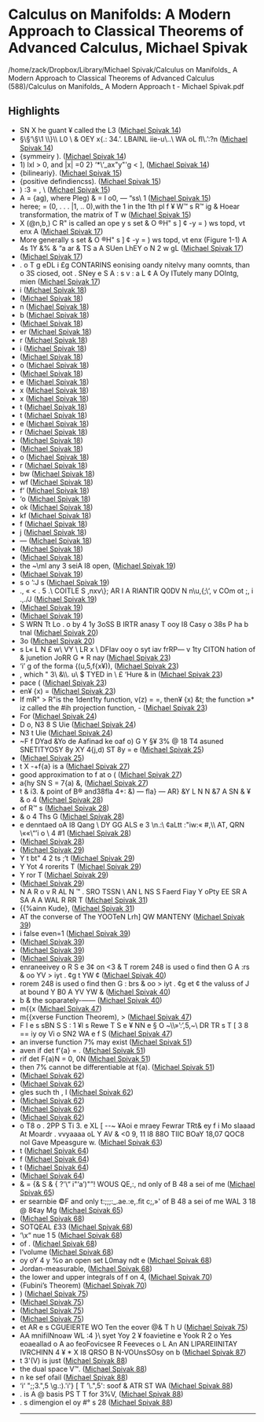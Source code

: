 # Calculus on Manifolds: A Modern Approach to Classical Theorems of Advanced Calculus, Michael Spivak

/home/zack/Dropbox/Library/Michael Spivak/Calculus on Manifolds_ A Modern Approach to Classical Theorems of Advanced Calculus (588)/Calculus on Manifolds_ A Modern Approach t - Michael Spivak.pdf

## Highlights

- SN X he guant ¥ called the L3 (<a href="file:////home/zack/Dropbox/Library/Michael Spivak/Calculus on Manifolds_ A Modern Approach to Classical Theorems of Advanced Calculus (588)/Calculus on Manifolds_ A Modern Approach t - Michael Spivak.pdf#page=14" target="_blank">Michael Spivak 14</a>)
- §\§‘\§\1 \\\\\}\\\\ L0 \ & OEY x{\.: 34\.’\. LBAINL iie-u\\.\.\ WA oL ﬂ\\.’:?n (<a href="file:////home/zack/Dropbox/Library/Michael Spivak/Calculus on Manifolds_ A Modern Approach to Classical Theorems of Advanced Calculus (588)/Calculus on Manifolds_ A Modern Approach t - Michael Spivak.pdf#page=14" target="_blank">Michael Spivak 14</a>)
- {symmeiry \)\. (<a href="file:////home/zack/Dropbox/Library/Michael Spivak/Calculus on Manifolds_ A Modern Approach to Classical Theorems of Advanced Calculus (588)/Calculus on Manifolds_ A Modern Approach t - Michael Spivak.pdf#page=14" target="_blank">Michael Spivak 14</a>)
- 1\) lxl > 0, and |x| =0 2} ‘\*\‘\_ax"y"'g < ], (<a href="file:////home/zack/Dropbox/Library/Michael Spivak/Calculus on Manifolds_ A Modern Approach to Classical Theorems of Advanced Calculus (588)/Calculus on Manifolds_ A Modern Approach t - Michael Spivak.pdf#page=14" target="_blank">Michael Spivak 14</a>)
- {bilineariy}\. (<a href="file:////home/zack/Dropbox/Library/Michael Spivak/Calculus on Manifolds_ A Modern Approach to Classical Theorems of Advanced Calculus (588)/Calculus on Manifolds_ A Modern Approach t - Michael Spivak.pdf#page=15" target="_blank">Michael Spivak 15</a>)
- {positive defindiencss\)\. (<a href="file:////home/zack/Dropbox/Library/Michael Spivak/Calculus on Manifolds_ A Modern Approach to Classical Theorems of Advanced Calculus (588)/Calculus on Manifolds_ A Modern Approach t - Michael Spivak.pdf#page=15" target="_blank">Michael Spivak 15</a>)
- \) :3 = \, \ (<a href="file:////home/zack/Dropbox/Library/Michael Spivak/Calculus on Manifolds_ A Modern Approach to Classical Theorems of Advanced Calculus (588)/Calculus on Manifolds_ A Modern Approach t - Michael Spivak.pdf#page=15" target="_blank">Michael Spivak 15</a>)
- A = {ag\), where Pleg\) & = I o0, — “ss\ 1 (<a href="file:////home/zack/Dropbox/Library/Michael Spivak/Calculus on Manifolds_ A Modern Approach to Classical Theorems of Advanced Calculus (588)/Calculus on Manifolds_ A Modern Approach t - Michael Spivak.pdf#page=15" target="_blank">Michael Spivak 15</a>)
- heree; = \(0, \. \. \. |1, \.\. 0\),with the 1 in the 1th pl f ¥ W™ s R™ ig & Hoear transformation, the matrix of T w (<a href="file:////home/zack/Dropbox/Library/Michael Spivak/Calculus on Manifolds_ A Modern Approach to Classical Theorems of Advanced Calculus (588)/Calculus on Manifolds_ A Modern Approach t - Michael Spivak.pdf#page=15" target="_blank">Michael Spivak 15</a>)
- X \(@n,b,\) C R" is called an ope y s set & O ®H" s ] ¢ -y = \) ws topd, vt enx A (<a href="file:////home/zack/Dropbox/Library/Michael Spivak/Calculus on Manifolds_ A Modern Approach to Classical Theorems of Advanced Calculus (588)/Calculus on Manifolds_ A Modern Approach t - Michael Spivak.pdf#page=17" target="_blank">Michael Spivak 17</a>)
- More generally s set & O ®H" s ] ¢ -y = \) ws topd, vt enx \(Figure 1-1\) A 4s 1Y &% & “a ar & TS a A SUen LhEY o N 2 w gL (<a href="file:////home/zack/Dropbox/Library/Michael Spivak/Calculus on Manifolds_ A Modern Approach to Classical Theorems of Advanced Calculus (588)/Calculus on Manifolds_ A Modern Approach t - Michael Spivak.pdf#page=17" target="_blank">Michael Spivak 17</a>)
-  (<a href="file:////home/zack/Dropbox/Library/Michael Spivak/Calculus on Manifolds_ A Modern Approach to Classical Theorems of Advanced Calculus (588)/Calculus on Manifolds_ A Modern Approach t - Michael Spivak.pdf#page=17" target="_blank">Michael Spivak 17</a>)
- \. o T g eDL i £g CONTARINS eonising oandy nitelvy many oomnts, than o 3S ciosed, oot \. SNey e S A : s v : a L ¢ A Oy ITutely many DOIntg, mien (<a href="file:////home/zack/Dropbox/Library/Michael Spivak/Calculus on Manifolds_ A Modern Approach to Classical Theorems of Advanced Calculus (588)/Calculus on Manifolds_ A Modern Approach t - Michael Spivak.pdf#page=17" target="_blank">Michael Spivak 17</a>)
- i (<a href="file:////home/zack/Dropbox/Library/Michael Spivak/Calculus on Manifolds_ A Modern Approach to Classical Theorems of Advanced Calculus (588)/Calculus on Manifolds_ A Modern Approach t - Michael Spivak.pdf#page=18" target="_blank">Michael Spivak 18</a>)
-  (<a href="file:////home/zack/Dropbox/Library/Michael Spivak/Calculus on Manifolds_ A Modern Approach to Classical Theorems of Advanced Calculus (588)/Calculus on Manifolds_ A Modern Approach t - Michael Spivak.pdf#page=18" target="_blank">Michael Spivak 18</a>)
- n (<a href="file:////home/zack/Dropbox/Library/Michael Spivak/Calculus on Manifolds_ A Modern Approach to Classical Theorems of Advanced Calculus (588)/Calculus on Manifolds_ A Modern Approach t - Michael Spivak.pdf#page=18" target="_blank">Michael Spivak 18</a>)
- b (<a href="file:////home/zack/Dropbox/Library/Michael Spivak/Calculus on Manifolds_ A Modern Approach to Classical Theorems of Advanced Calculus (588)/Calculus on Manifolds_ A Modern Approach t - Michael Spivak.pdf#page=18" target="_blank">Michael Spivak 18</a>)
-  (<a href="file:////home/zack/Dropbox/Library/Michael Spivak/Calculus on Manifolds_ A Modern Approach to Classical Theorems of Advanced Calculus (588)/Calculus on Manifolds_ A Modern Approach t - Michael Spivak.pdf#page=18" target="_blank">Michael Spivak 18</a>)
- er (<a href="file:////home/zack/Dropbox/Library/Michael Spivak/Calculus on Manifolds_ A Modern Approach to Classical Theorems of Advanced Calculus (588)/Calculus on Manifolds_ A Modern Approach t - Michael Spivak.pdf#page=18" target="_blank">Michael Spivak 18</a>)
- r (<a href="file:////home/zack/Dropbox/Library/Michael Spivak/Calculus on Manifolds_ A Modern Approach to Classical Theorems of Advanced Calculus (588)/Calculus on Manifolds_ A Modern Approach t - Michael Spivak.pdf#page=18" target="_blank">Michael Spivak 18</a>)
- i (<a href="file:////home/zack/Dropbox/Library/Michael Spivak/Calculus on Manifolds_ A Modern Approach to Classical Theorems of Advanced Calculus (588)/Calculus on Manifolds_ A Modern Approach t - Michael Spivak.pdf#page=18" target="_blank">Michael Spivak 18</a>)
-  (<a href="file:////home/zack/Dropbox/Library/Michael Spivak/Calculus on Manifolds_ A Modern Approach to Classical Theorems of Advanced Calculus (588)/Calculus on Manifolds_ A Modern Approach t - Michael Spivak.pdf#page=18" target="_blank">Michael Spivak 18</a>)
- o (<a href="file:////home/zack/Dropbox/Library/Michael Spivak/Calculus on Manifolds_ A Modern Approach to Classical Theorems of Advanced Calculus (588)/Calculus on Manifolds_ A Modern Approach t - Michael Spivak.pdf#page=18" target="_blank">Michael Spivak 18</a>)
-  (<a href="file:////home/zack/Dropbox/Library/Michael Spivak/Calculus on Manifolds_ A Modern Approach to Classical Theorems of Advanced Calculus (588)/Calculus on Manifolds_ A Modern Approach t - Michael Spivak.pdf#page=18" target="_blank">Michael Spivak 18</a>)
- e (<a href="file:////home/zack/Dropbox/Library/Michael Spivak/Calculus on Manifolds_ A Modern Approach to Classical Theorems of Advanced Calculus (588)/Calculus on Manifolds_ A Modern Approach t - Michael Spivak.pdf#page=18" target="_blank">Michael Spivak 18</a>)
- x (<a href="file:////home/zack/Dropbox/Library/Michael Spivak/Calculus on Manifolds_ A Modern Approach to Classical Theorems of Advanced Calculus (588)/Calculus on Manifolds_ A Modern Approach t - Michael Spivak.pdf#page=18" target="_blank">Michael Spivak 18</a>)
- x (<a href="file:////home/zack/Dropbox/Library/Michael Spivak/Calculus on Manifolds_ A Modern Approach to Classical Theorems of Advanced Calculus (588)/Calculus on Manifolds_ A Modern Approach t - Michael Spivak.pdf#page=18" target="_blank">Michael Spivak 18</a>)
- t (<a href="file:////home/zack/Dropbox/Library/Michael Spivak/Calculus on Manifolds_ A Modern Approach to Classical Theorems of Advanced Calculus (588)/Calculus on Manifolds_ A Modern Approach t - Michael Spivak.pdf#page=18" target="_blank">Michael Spivak 18</a>)
- t (<a href="file:////home/zack/Dropbox/Library/Michael Spivak/Calculus on Manifolds_ A Modern Approach to Classical Theorems of Advanced Calculus (588)/Calculus on Manifolds_ A Modern Approach t - Michael Spivak.pdf#page=18" target="_blank">Michael Spivak 18</a>)
- e (<a href="file:////home/zack/Dropbox/Library/Michael Spivak/Calculus on Manifolds_ A Modern Approach to Classical Theorems of Advanced Calculus (588)/Calculus on Manifolds_ A Modern Approach t - Michael Spivak.pdf#page=18" target="_blank">Michael Spivak 18</a>)
- r (<a href="file:////home/zack/Dropbox/Library/Michael Spivak/Calculus on Manifolds_ A Modern Approach to Classical Theorems of Advanced Calculus (588)/Calculus on Manifolds_ A Modern Approach t - Michael Spivak.pdf#page=18" target="_blank">Michael Spivak 18</a>)
-  (<a href="file:////home/zack/Dropbox/Library/Michael Spivak/Calculus on Manifolds_ A Modern Approach to Classical Theorems of Advanced Calculus (588)/Calculus on Manifolds_ A Modern Approach t - Michael Spivak.pdf#page=18" target="_blank">Michael Spivak 18</a>)
-  (<a href="file:////home/zack/Dropbox/Library/Michael Spivak/Calculus on Manifolds_ A Modern Approach to Classical Theorems of Advanced Calculus (588)/Calculus on Manifolds_ A Modern Approach t - Michael Spivak.pdf#page=18" target="_blank">Michael Spivak 18</a>)
- o (<a href="file:////home/zack/Dropbox/Library/Michael Spivak/Calculus on Manifolds_ A Modern Approach to Classical Theorems of Advanced Calculus (588)/Calculus on Manifolds_ A Modern Approach t - Michael Spivak.pdf#page=18" target="_blank">Michael Spivak 18</a>)
- r (<a href="file:////home/zack/Dropbox/Library/Michael Spivak/Calculus on Manifolds_ A Modern Approach to Classical Theorems of Advanced Calculus (588)/Calculus on Manifolds_ A Modern Approach t - Michael Spivak.pdf#page=18" target="_blank">Michael Spivak 18</a>)
- bw (<a href="file:////home/zack/Dropbox/Library/Michael Spivak/Calculus on Manifolds_ A Modern Approach to Classical Theorems of Advanced Calculus (588)/Calculus on Manifolds_ A Modern Approach t - Michael Spivak.pdf#page=18" target="_blank">Michael Spivak 18</a>)
- wf (<a href="file:////home/zack/Dropbox/Library/Michael Spivak/Calculus on Manifolds_ A Modern Approach to Classical Theorems of Advanced Calculus (588)/Calculus on Manifolds_ A Modern Approach t - Michael Spivak.pdf#page=18" target="_blank">Michael Spivak 18</a>)
- f‘ (<a href="file:////home/zack/Dropbox/Library/Michael Spivak/Calculus on Manifolds_ A Modern Approach to Classical Theorems of Advanced Calculus (588)/Calculus on Manifolds_ A Modern Approach t - Michael Spivak.pdf#page=18" target="_blank">Michael Spivak 18</a>)
- ‘o (<a href="file:////home/zack/Dropbox/Library/Michael Spivak/Calculus on Manifolds_ A Modern Approach to Classical Theorems of Advanced Calculus (588)/Calculus on Manifolds_ A Modern Approach t - Michael Spivak.pdf#page=18" target="_blank">Michael Spivak 18</a>)
- ok (<a href="file:////home/zack/Dropbox/Library/Michael Spivak/Calculus on Manifolds_ A Modern Approach to Classical Theorems of Advanced Calculus (588)/Calculus on Manifolds_ A Modern Approach t - Michael Spivak.pdf#page=18" target="_blank">Michael Spivak 18</a>)
- kf (<a href="file:////home/zack/Dropbox/Library/Michael Spivak/Calculus on Manifolds_ A Modern Approach to Classical Theorems of Advanced Calculus (588)/Calculus on Manifolds_ A Modern Approach t - Michael Spivak.pdf#page=18" target="_blank">Michael Spivak 18</a>)
- f (<a href="file:////home/zack/Dropbox/Library/Michael Spivak/Calculus on Manifolds_ A Modern Approach to Classical Theorems of Advanced Calculus (588)/Calculus on Manifolds_ A Modern Approach t - Michael Spivak.pdf#page=18" target="_blank">Michael Spivak 18</a>)
- j (<a href="file:////home/zack/Dropbox/Library/Michael Spivak/Calculus on Manifolds_ A Modern Approach to Classical Theorems of Advanced Calculus (588)/Calculus on Manifolds_ A Modern Approach t - Michael Spivak.pdf#page=18" target="_blank">Michael Spivak 18</a>)
- — (<a href="file:////home/zack/Dropbox/Library/Michael Spivak/Calculus on Manifolds_ A Modern Approach to Classical Theorems of Advanced Calculus (588)/Calculus on Manifolds_ A Modern Approach t - Michael Spivak.pdf#page=18" target="_blank">Michael Spivak 18</a>)
-  (<a href="file:////home/zack/Dropbox/Library/Michael Spivak/Calculus on Manifolds_ A Modern Approach to Classical Theorems of Advanced Calculus (588)/Calculus on Manifolds_ A Modern Approach t - Michael Spivak.pdf#page=18" target="_blank">Michael Spivak 18</a>)
-  (<a href="file:////home/zack/Dropbox/Library/Michael Spivak/Calculus on Manifolds_ A Modern Approach to Classical Theorems of Advanced Calculus (588)/Calculus on Manifolds_ A Modern Approach t - Michael Spivak.pdf#page=18" target="_blank">Michael Spivak 18</a>)
- the ~\\ml any 3 seiA I8 open, (<a href="file:////home/zack/Dropbox/Library/Michael Spivak/Calculus on Manifolds_ A Modern Approach to Classical Theorems of Advanced Calculus (588)/Calculus on Manifolds_ A Modern Approach t - Michael Spivak.pdf#page=19" target="_blank">Michael Spivak 19</a>)
-  (<a href="file:////home/zack/Dropbox/Library/Michael Spivak/Calculus on Manifolds_ A Modern Approach to Classical Theorems of Advanced Calculus (588)/Calculus on Manifolds_ A Modern Approach t - Michael Spivak.pdf#page=19" target="_blank">Michael Spivak 19</a>)
- s o ’:J s (<a href="file:////home/zack/Dropbox/Library/Michael Spivak/Calculus on Manifolds_ A Modern Approach to Classical Theorems of Advanced Calculus (588)/Calculus on Manifolds_ A Modern Approach t - Michael Spivak.pdf#page=19" target="_blank">Michael Spivak 19</a>)
- \., « < \. 5 \.\ COITLE S \,nxv\\}\; AR I A RIANTIR Q0DV N n\u,{\;\‘, v COm ot ;, i \.,\./J (<a href="file:////home/zack/Dropbox/Library/Michael Spivak/Calculus on Manifolds_ A Modern Approach to Classical Theorems of Advanced Calculus (588)/Calculus on Manifolds_ A Modern Approach t - Michael Spivak.pdf#page=19" target="_blank">Michael Spivak 19</a>)
-  (<a href="file:////home/zack/Dropbox/Library/Michael Spivak/Calculus on Manifolds_ A Modern Approach to Classical Theorems of Advanced Calculus (588)/Calculus on Manifolds_ A Modern Approach t - Michael Spivak.pdf#page=19" target="_blank">Michael Spivak 19</a>)
-  (<a href="file:////home/zack/Dropbox/Library/Michael Spivak/Calculus on Manifolds_ A Modern Approach to Classical Theorems of Advanced Calculus (588)/Calculus on Manifolds_ A Modern Approach t - Michael Spivak.pdf#page=19" target="_blank">Michael Spivak 19</a>)
- S WRN Tt Lo \. o by 4 1y 3oSS B IRTR anasy T ooy I8 Casy o 38s P ha b tnal (<a href="file:////home/zack/Dropbox/Library/Michael Spivak/Calculus on Manifolds_ A Modern Approach to Classical Theorems of Advanced Calculus (588)/Calculus on Manifolds_ A Modern Approach t - Michael Spivak.pdf#page=20" target="_blank">Michael Spivak 20</a>)
- 3o (<a href="file:////home/zack/Dropbox/Library/Michael Spivak/Calculus on Manifolds_ A Modern Approach to Classical Theorems of Advanced Calculus (588)/Calculus on Manifolds_ A Modern Approach t - Michael Spivak.pdf#page=20" target="_blank">Michael Spivak 20</a>)
- s L« L N £ w\ VY \ LR x \ DFIav ooy o syt iav frRP— v 1ty CITON hation of & junetion JoRR G \* R nay (<a href="file:////home/zack/Dropbox/Library/Michael Spivak/Calculus on Manifolds_ A Modern Approach to Classical Theorems of Advanced Calculus (588)/Calculus on Manifolds_ A Modern Approach t - Michael Spivak.pdf#page=23" target="_blank">Michael Spivak 23</a>)
- ‘i’ g of the forma {\(u,5,f{x¥\)\), (<a href="file:////home/zack/Dropbox/Library/Michael Spivak/Calculus on Manifolds_ A Modern Approach to Classical Theorems of Advanced Calculus (588)/Calculus on Manifolds_ A Modern Approach t - Michael Spivak.pdf#page=23" target="_blank">Michael Spivak 23</a>)
- , which " 3\ &\\\\. u\ $ TYED in \ £ ‘Hure & in (<a href="file:////home/zack/Dropbox/Library/Michael Spivak/Calculus on Manifolds_ A Modern Approach to Classical Theorems of Advanced Calculus (588)/Calculus on Manifolds_ A Modern Approach t - Michael Spivak.pdf#page=23" target="_blank">Michael Spivak 23</a>)
- pace \( (<a href="file:////home/zack/Dropbox/Library/Michael Spivak/Calculus on Manifolds_ A Modern Approach to Classical Theorems of Advanced Calculus (588)/Calculus on Manifolds_ A Modern Approach t - Michael Spivak.pdf#page=23" target="_blank">Michael Spivak 23</a>)
- en¥ {x\) = (<a href="file:////home/zack/Dropbox/Library/Michael Spivak/Calculus on Manifolds_ A Modern Approach to Classical Theorems of Advanced Calculus (588)/Calculus on Manifolds_ A Modern Approach t - Michael Spivak.pdf#page=23" target="_blank">Michael Spivak 23</a>)
- If mR" > R"is the 1dent1ty function, v\(z\) = =, then¥ {x\) &t; the function »\* iz called the #ih projection function, - (<a href="file:////home/zack/Dropbox/Library/Michael Spivak/Calculus on Manifolds_ A Modern Approach to Classical Theorems of Advanced Calculus (588)/Calculus on Manifolds_ A Modern Approach t - Michael Spivak.pdf#page=23" target="_blank">Michael Spivak 23</a>)
- For (<a href="file:////home/zack/Dropbox/Library/Michael Spivak/Calculus on Manifolds_ A Modern Approach to Classical Theorems of Advanced Calculus (588)/Calculus on Manifolds_ A Modern Approach t - Michael Spivak.pdf#page=24" target="_blank">Michael Spivak 24</a>)
- D o, N3 8 S Uie (<a href="file:////home/zack/Dropbox/Library/Michael Spivak/Calculus on Manifolds_ A Modern Approach to Classical Theorems of Advanced Calculus (588)/Calculus on Manifolds_ A Modern Approach t - Michael Spivak.pdf#page=24" target="_blank">Michael Spivak 24</a>)
- N3 t Uie (<a href="file:////home/zack/Dropbox/Library/Michael Spivak/Calculus on Manifolds_ A Modern Approach to Classical Theorems of Advanced Calculus (588)/Calculus on Manifolds_ A Modern Approach t - Michael Spivak.pdf#page=24" target="_blank">Michael Spivak 24</a>)
- ~F f DYad &Yo de Aafinad ke oaf o\) G Y §¥ 3% @ 18 T4 asuned SNETITYOSY 8y XY 4{j,d\) ST 8y = e (<a href="file:////home/zack/Dropbox/Library/Michael Spivak/Calculus on Manifolds_ A Modern Approach to Classical Theorems of Advanced Calculus (588)/Calculus on Manifolds_ A Modern Approach t - Michael Spivak.pdf#page=25" target="_blank">Michael Spivak 25</a>)
-  (<a href="file:////home/zack/Dropbox/Library/Michael Spivak/Calculus on Manifolds_ A Modern Approach to Classical Theorems of Advanced Calculus (588)/Calculus on Manifolds_ A Modern Approach t - Michael Spivak.pdf#page=25" target="_blank">Michael Spivak 25</a>)
- t X -+f{a} is a (<a href="file:////home/zack/Dropbox/Library/Michael Spivak/Calculus on Manifolds_ A Modern Approach to Classical Theorems of Advanced Calculus (588)/Calculus on Manifolds_ A Modern Approach t - Michael Spivak.pdf#page=27" target="_blank">Michael Spivak 27</a>)
- good approximation to f at o \( (<a href="file:////home/zack/Dropbox/Library/Michael Spivak/Calculus on Manifolds_ A Modern Approach to Classical Theorems of Advanced Calculus (588)/Calculus on Manifolds_ A Modern Approach t - Michael Spivak.pdf#page=27" target="_blank">Michael Spivak 27</a>)
- a{hy SN S = 7{a\) &, (<a href="file:////home/zack/Dropbox/Library/Michael Spivak/Calculus on Manifolds_ A Modern Approach to Classical Theorems of Advanced Calculus (588)/Calculus on Manifolds_ A Modern Approach t - Michael Spivak.pdf#page=27" target="_blank">Michael Spivak 27</a>)
- t & i3\. & point of B® and38fla 4+: &\) — fla} — AR} &Y L N N &7 A SN & ¥ & o 4 (<a href="file:////home/zack/Dropbox/Library/Michael Spivak/Calculus on Manifolds_ A Modern Approach to Classical Theorems of Advanced Calculus (588)/Calculus on Manifolds_ A Modern Approach t - Michael Spivak.pdf#page=28" target="_blank">Michael Spivak 28</a>)
- of R™ s (<a href="file:////home/zack/Dropbox/Library/Michael Spivak/Calculus on Manifolds_ A Modern Approach to Classical Theorems of Advanced Calculus (588)/Calculus on Manifolds_ A Modern Approach t - Michael Spivak.pdf#page=28" target="_blank">Michael Spivak 28</a>)
- & o 4 Ths G (<a href="file:////home/zack/Dropbox/Library/Michael Spivak/Calculus on Manifolds_ A Modern Approach to Classical Theorems of Advanced Calculus (588)/Calculus on Manifolds_ A Modern Approach t - Michael Spivak.pdf#page=28" target="_blank">Michael Spivak 28</a>)
- e denntaed oA I8 Qang \\ DY GG ALS e 3 \n\.:\\ ¢aLtt :"iw:« #,\\\ AT, QRN \««\“’i o \\ 4 #1 (<a href="file:////home/zack/Dropbox/Library/Michael Spivak/Calculus on Manifolds_ A Modern Approach to Classical Theorems of Advanced Calculus (588)/Calculus on Manifolds_ A Modern Approach t - Michael Spivak.pdf#page=28" target="_blank">Michael Spivak 28</a>)
-  (<a href="file:////home/zack/Dropbox/Library/Michael Spivak/Calculus on Manifolds_ A Modern Approach to Classical Theorems of Advanced Calculus (588)/Calculus on Manifolds_ A Modern Approach t - Michael Spivak.pdf#page=28" target="_blank">Michael Spivak 28</a>)
-  (<a href="file:////home/zack/Dropbox/Library/Michael Spivak/Calculus on Manifolds_ A Modern Approach to Classical Theorems of Advanced Calculus (588)/Calculus on Manifolds_ A Modern Approach t - Michael Spivak.pdf#page=29" target="_blank">Michael Spivak 29</a>)
- Y t bt" 4 2 ts ;‘t (<a href="file:////home/zack/Dropbox/Library/Michael Spivak/Calculus on Manifolds_ A Modern Approach to Classical Theorems of Advanced Calculus (588)/Calculus on Manifolds_ A Modern Approach t - Michael Spivak.pdf#page=29" target="_blank">Michael Spivak 29</a>)
- Y Yot 4 rorerits T (<a href="file:////home/zack/Dropbox/Library/Michael Spivak/Calculus on Manifolds_ A Modern Approach to Classical Theorems of Advanced Calculus (588)/Calculus on Manifolds_ A Modern Approach t - Michael Spivak.pdf#page=29" target="_blank">Michael Spivak 29</a>)
- Y ror T (<a href="file:////home/zack/Dropbox/Library/Michael Spivak/Calculus on Manifolds_ A Modern Approach to Classical Theorems of Advanced Calculus (588)/Calculus on Manifolds_ A Modern Approach t - Michael Spivak.pdf#page=29" target="_blank">Michael Spivak 29</a>)
-  (<a href="file:////home/zack/Dropbox/Library/Michael Spivak/Calculus on Manifolds_ A Modern Approach to Classical Theorems of Advanced Calculus (588)/Calculus on Manifolds_ A Modern Approach t - Michael Spivak.pdf#page=29" target="_blank">Michael Spivak 29</a>)
- N A R o v R AL N ™ \. SRO TSSN \ AN L NS S Faerd Fiay Y oPty EE SR A SA A A WAL R RR T (<a href="file:////home/zack/Dropbox/Library/Michael Spivak/Calculus on Manifolds_ A Modern Approach to Classical Theorems of Advanced Calculus (588)/Calculus on Manifolds_ A Modern Approach t - Michael Spivak.pdf#page=31" target="_blank">Michael Spivak 31</a>)
- {{%ainn Kude}, (<a href="file:////home/zack/Dropbox/Library/Michael Spivak/Calculus on Manifolds_ A Modern Approach to Classical Theorems of Advanced Calculus (588)/Calculus on Manifolds_ A Modern Approach t - Michael Spivak.pdf#page=31" target="_blank">Michael Spivak 31</a>)
- AT the converse of The YOOTeN Lrh] QW MANTENY (<a href="file:////home/zack/Dropbox/Library/Michael Spivak/Calculus on Manifolds_ A Modern Approach to Classical Theorems of Advanced Calculus (588)/Calculus on Manifolds_ A Modern Approach t - Michael Spivak.pdf#page=39" target="_blank">Michael Spivak 39</a>)
- i false even=1 (<a href="file:////home/zack/Dropbox/Library/Michael Spivak/Calculus on Manifolds_ A Modern Approach to Classical Theorems of Advanced Calculus (588)/Calculus on Manifolds_ A Modern Approach t - Michael Spivak.pdf#page=39" target="_blank">Michael Spivak 39</a>)
-  (<a href="file:////home/zack/Dropbox/Library/Michael Spivak/Calculus on Manifolds_ A Modern Approach to Classical Theorems of Advanced Calculus (588)/Calculus on Manifolds_ A Modern Approach t - Michael Spivak.pdf#page=39" target="_blank">Michael Spivak 39</a>)
-  (<a href="file:////home/zack/Dropbox/Library/Michael Spivak/Calculus on Manifolds_ A Modern Approach to Classical Theorems of Advanced Calculus (588)/Calculus on Manifolds_ A Modern Approach t - Michael Spivak.pdf#page=39" target="_blank">Michael Spivak 39</a>)
-  (<a href="file:////home/zack/Dropbox/Library/Michael Spivak/Calculus on Manifolds_ A Modern Approach to Classical Theorems of Advanced Calculus (588)/Calculus on Manifolds_ A Modern Approach t - Michael Spivak.pdf#page=39" target="_blank">Michael Spivak 39</a>)
- enraneeivey o R S e 3¢ on <3 & T rorem 248 is used o find then G A :rs & oo YV > iyt \. ¢g t YW ¢ (<a href="file:////home/zack/Dropbox/Library/Michael Spivak/Calculus on Manifolds_ A Modern Approach to Classical Theorems of Advanced Calculus (588)/Calculus on Manifolds_ A Modern Approach t - Michael Spivak.pdf#page=40" target="_blank">Michael Spivak 40</a>)
- rorem 248 is used o find then G : brs & oo > iyt \. ¢g et ¢ the valuss of J at bound Y B0 A YV YW & (<a href="file:////home/zack/Dropbox/Library/Michael Spivak/Calculus on Manifolds_ A Modern Approach to Classical Theorems of Advanced Calculus (588)/Calculus on Manifolds_ A Modern Approach t - Michael Spivak.pdf#page=40" target="_blank">Michael Spivak 40</a>)
- b & the soparately-—— (<a href="file:////home/zack/Dropbox/Library/Michael Spivak/Calculus on Manifolds_ A Modern Approach to Classical Theorems of Advanced Calculus (588)/Calculus on Manifolds_ A Modern Approach t - Michael Spivak.pdf#page=40" target="_blank">Michael Spivak 40</a>)
- m{{x (<a href="file:////home/zack/Dropbox/Library/Michael Spivak/Calculus on Manifolds_ A Modern Approach to Classical Theorems of Advanced Calculus (588)/Calculus on Manifolds_ A Modern Approach t - Michael Spivak.pdf#page=47" target="_blank">Michael Spivak 47</a>)
- m{{xverse Function Theorem\), > (<a href="file:////home/zack/Dropbox/Library/Michael Spivak/Calculus on Manifolds_ A Modern Approach to Classical Theorems of Advanced Calculus (588)/Calculus on Manifolds_ A Modern Approach t - Michael Spivak.pdf#page=47" target="_blank">Michael Spivak 47</a>)
- F I e s sBN S S : 1 ¥l s Rewe T S e ¥ NN e § O ~\\\»’:’,5,~\ DR TR s T [ 3 8 == iy oy Vi o SN2 WA e f S (<a href="file:////home/zack/Dropbox/Library/Michael Spivak/Calculus on Manifolds_ A Modern Approach to Classical Theorems of Advanced Calculus (588)/Calculus on Manifolds_ A Modern Approach t - Michael Spivak.pdf#page=47" target="_blank">Michael Spivak 47</a>)
- an inverse function 7% may exist (<a href="file:////home/zack/Dropbox/Library/Michael Spivak/Calculus on Manifolds_ A Modern Approach to Classical Theorems of Advanced Calculus (588)/Calculus on Manifolds_ A Modern Approach t - Michael Spivak.pdf#page=51" target="_blank">Michael Spivak 51</a>)
- aven if det f'{a} = \. (<a href="file:////home/zack/Dropbox/Library/Michael Spivak/Calculus on Manifolds_ A Modern Approach to Classical Theorems of Advanced Calculus (588)/Calculus on Manifolds_ A Modern Approach t - Michael Spivak.pdf#page=51" target="_blank">Michael Spivak 51</a>)
- rif det F{a\)N = 0, 0N (<a href="file:////home/zack/Dropbox/Library/Michael Spivak/Calculus on Manifolds_ A Modern Approach to Classical Theorems of Advanced Calculus (588)/Calculus on Manifolds_ A Modern Approach t - Michael Spivak.pdf#page=51" target="_blank">Michael Spivak 51</a>)
- then 7% cannot be differentiable at f{a\)\. (<a href="file:////home/zack/Dropbox/Library/Michael Spivak/Calculus on Manifolds_ A Modern Approach to Classical Theorems of Advanced Calculus (588)/Calculus on Manifolds_ A Modern Approach t - Michael Spivak.pdf#page=51" target="_blank">Michael Spivak 51</a>)
-  (<a href="file:////home/zack/Dropbox/Library/Michael Spivak/Calculus on Manifolds_ A Modern Approach to Classical Theorems of Advanced Calculus (588)/Calculus on Manifolds_ A Modern Approach t - Michael Spivak.pdf#page=62" target="_blank">Michael Spivak 62</a>)
-  (<a href="file:////home/zack/Dropbox/Library/Michael Spivak/Calculus on Manifolds_ A Modern Approach to Classical Theorems of Advanced Calculus (588)/Calculus on Manifolds_ A Modern Approach t - Michael Spivak.pdf#page=62" target="_blank">Michael Spivak 62</a>)
- gles such th , I (<a href="file:////home/zack/Dropbox/Library/Michael Spivak/Calculus on Manifolds_ A Modern Approach to Classical Theorems of Advanced Calculus (588)/Calculus on Manifolds_ A Modern Approach t - Michael Spivak.pdf#page=62" target="_blank">Michael Spivak 62</a>)
-  (<a href="file:////home/zack/Dropbox/Library/Michael Spivak/Calculus on Manifolds_ A Modern Approach to Classical Theorems of Advanced Calculus (588)/Calculus on Manifolds_ A Modern Approach t - Michael Spivak.pdf#page=62" target="_blank">Michael Spivak 62</a>)
-  (<a href="file:////home/zack/Dropbox/Library/Michael Spivak/Calculus on Manifolds_ A Modern Approach to Classical Theorems of Advanced Calculus (588)/Calculus on Manifolds_ A Modern Approach t - Michael Spivak.pdf#page=62" target="_blank">Michael Spivak 62</a>)
-  (<a href="file:////home/zack/Dropbox/Library/Michael Spivak/Calculus on Manifolds_ A Modern Approach to Classical Theorems of Advanced Calculus (588)/Calculus on Manifolds_ A Modern Approach t - Michael Spivak.pdf#page=62" target="_blank">Michael Spivak 62</a>)
- o T8 o \. 2PP S Ti 3\. e XL [ --~ ¥Aoi e mraey Fewrar TRt& ey f i Mo sIaaad At Moardr \. vvyaaaa oL Y AV & <0 9, 11 I8 88O TIIC BOaY 18,07 QOC8 nol Gave Mpeasgure w\. (<a href="file:////home/zack/Dropbox/Library/Michael Spivak/Calculus on Manifolds_ A Modern Approach to Classical Theorems of Advanced Calculus (588)/Calculus on Manifolds_ A Modern Approach t - Michael Spivak.pdf#page=63" target="_blank">Michael Spivak 63</a>)
- t (<a href="file:////home/zack/Dropbox/Library/Michael Spivak/Calculus on Manifolds_ A Modern Approach to Classical Theorems of Advanced Calculus (588)/Calculus on Manifolds_ A Modern Approach t - Michael Spivak.pdf#page=64" target="_blank">Michael Spivak 64</a>)
- f (<a href="file:////home/zack/Dropbox/Library/Michael Spivak/Calculus on Manifolds_ A Modern Approach to Classical Theorems of Advanced Calculus (588)/Calculus on Manifolds_ A Modern Approach t - Michael Spivak.pdf#page=64" target="_blank">Michael Spivak 64</a>)
- t (<a href="file:////home/zack/Dropbox/Library/Michael Spivak/Calculus on Manifolds_ A Modern Approach to Classical Theorems of Advanced Calculus (588)/Calculus on Manifolds_ A Modern Approach t - Michael Spivak.pdf#page=64" target="_blank">Michael Spivak 64</a>)
-  (<a href="file:////home/zack/Dropbox/Library/Michael Spivak/Calculus on Manifolds_ A Modern Approach to Classical Theorems of Advanced Calculus (588)/Calculus on Manifolds_ A Modern Approach t - Michael Spivak.pdf#page=64" target="_blank">Michael Spivak 64</a>)
- & = {& S & { ?'\“ i"‘a’\)"”! WOUS QE,:, nd only of B 48 a sei of me (<a href="file:////home/zack/Dropbox/Library/Michael Spivak/Calculus on Manifolds_ A Modern Approach to Classical Theorems of Advanced Calculus (588)/Calculus on Manifolds_ A Modern Approach t - Michael Spivak.pdf#page=65" target="_blank">Michael Spivak 65</a>)
- er searnbie ©F and only t:;\;;:\_\.ae\.:e,\.ﬁt c;,»' of B 48 a sei of me WAL 3 18 @ 8¢ay Mg (<a href="file:////home/zack/Dropbox/Library/Michael Spivak/Calculus on Manifolds_ A Modern Approach to Classical Theorems of Advanced Calculus (588)/Calculus on Manifolds_ A Modern Approach t - Michael Spivak.pdf#page=65" target="_blank">Michael Spivak 65</a>)
-  (<a href="file:////home/zack/Dropbox/Library/Michael Spivak/Calculus on Manifolds_ A Modern Approach to Classical Theorems of Advanced Calculus (588)/Calculus on Manifolds_ A Modern Approach t - Michael Spivak.pdf#page=68" target="_blank">Michael Spivak 68</a>)
- SOTQEAL £33 (<a href="file:////home/zack/Dropbox/Library/Michael Spivak/Calculus on Manifolds_ A Modern Approach to Classical Theorems of Advanced Calculus (588)/Calculus on Manifolds_ A Modern Approach t - Michael Spivak.pdf#page=68" target="_blank">Michael Spivak 68</a>)
- ‘\x“ nue 1 5 (<a href="file:////home/zack/Dropbox/Library/Michael Spivak/Calculus on Manifolds_ A Modern Approach to Classical Theorems of Advanced Calculus (588)/Calculus on Manifolds_ A Modern Approach t - Michael Spivak.pdf#page=68" target="_blank">Michael Spivak 68</a>)
- of \. (<a href="file:////home/zack/Dropbox/Library/Michael Spivak/Calculus on Manifolds_ A Modern Approach to Classical Theorems of Advanced Calculus (588)/Calculus on Manifolds_ A Modern Approach t - Michael Spivak.pdf#page=68" target="_blank">Michael Spivak 68</a>)
- l‘volume (<a href="file:////home/zack/Dropbox/Library/Michael Spivak/Calculus on Manifolds_ A Modern Approach to Classical Theorems of Advanced Calculus (588)/Calculus on Manifolds_ A Modern Approach t - Michael Spivak.pdf#page=68" target="_blank">Michael Spivak 68</a>)
- oy oY 4 y %o an open set L0may ndt e (<a href="file:////home/zack/Dropbox/Library/Michael Spivak/Calculus on Manifolds_ A Modern Approach to Classical Theorems of Advanced Calculus (588)/Calculus on Manifolds_ A Modern Approach t - Michael Spivak.pdf#page=68" target="_blank">Michael Spivak 68</a>)
- Jordan-measurable, (<a href="file:////home/zack/Dropbox/Library/Michael Spivak/Calculus on Manifolds_ A Modern Approach to Classical Theorems of Advanced Calculus (588)/Calculus on Manifolds_ A Modern Approach t - Michael Spivak.pdf#page=68" target="_blank">Michael Spivak 68</a>)
- the lower and upper integrals of f on 4, (<a href="file:////home/zack/Dropbox/Library/Michael Spivak/Calculus on Manifolds_ A Modern Approach to Classical Theorems of Advanced Calculus (588)/Calculus on Manifolds_ A Modern Approach t - Michael Spivak.pdf#page=70" target="_blank">Michael Spivak 70</a>)
- {Fubini’s Theorem\) (<a href="file:////home/zack/Dropbox/Library/Michael Spivak/Calculus on Manifolds_ A Modern Approach to Classical Theorems of Advanced Calculus (588)/Calculus on Manifolds_ A Modern Approach t - Michael Spivak.pdf#page=70" target="_blank">Michael Spivak 70</a>)
- \) (<a href="file:////home/zack/Dropbox/Library/Michael Spivak/Calculus on Manifolds_ A Modern Approach to Classical Theorems of Advanced Calculus (588)/Calculus on Manifolds_ A Modern Approach t - Michael Spivak.pdf#page=75" target="_blank">Michael Spivak 75</a>)
-  (<a href="file:////home/zack/Dropbox/Library/Michael Spivak/Calculus on Manifolds_ A Modern Approach to Classical Theorems of Advanced Calculus (588)/Calculus on Manifolds_ A Modern Approach t - Michael Spivak.pdf#page=75" target="_blank">Michael Spivak 75</a>)
-  (<a href="file:////home/zack/Dropbox/Library/Michael Spivak/Calculus on Manifolds_ A Modern Approach to Classical Theorems of Advanced Calculus (588)/Calculus on Manifolds_ A Modern Approach t - Michael Spivak.pdf#page=75" target="_blank">Michael Spivak 75</a>)
-  (<a href="file:////home/zack/Dropbox/Library/Michael Spivak/Calculus on Manifolds_ A Modern Approach to Classical Theorems of Advanced Calculus (588)/Calculus on Manifolds_ A Modern Approach t - Michael Spivak.pdf#page=75" target="_blank">Michael Spivak 75</a>)
- et AR e s CGUEIERTE WO Ten the eover @& T h U (<a href="file:////home/zack/Dropbox/Library/Michael Spivak/Calculus on Manifolds_ A Modern Approach to Classical Theorems of Advanced Calculus (588)/Calculus on Manifolds_ A Modern Approach t - Michael Spivak.pdf#page=75" target="_blank">Michael Spivak 75</a>)
- AA mnifilNnoaw WL :4 \}\ syet Yoy 2 ¥ foavietine e Yook R 2 o Yes eoaeallad o A ao feoFovicsee R Feeveces o L An AN LIPAREIINITAY IVRCHINN 4 ¥ \* X I8 QRSO B N-VOUnsSOsy on b (<a href="file:////home/zack/Dropbox/Library/Michael Spivak/Calculus on Manifolds_ A Modern Approach to Classical Theorems of Advanced Calculus (588)/Calculus on Manifolds_ A Modern Approach t - Michael Spivak.pdf#page=87" target="_blank">Michael Spivak 87</a>)
- t 3'\(V\) is just (<a href="file:////home/zack/Dropbox/Library/Michael Spivak/Calculus on Manifolds_ A Modern Approach to Classical Theorems of Advanced Calculus (588)/Calculus on Manifolds_ A Modern Approach t - Michael Spivak.pdf#page=88" target="_blank">Michael Spivak 88</a>)
- the dual space V™\. (<a href="file:////home/zack/Dropbox/Library/Michael Spivak/Calculus on Manifolds_ A Modern Approach to Classical Theorems of Advanced Calculus (588)/Calculus on Manifolds_ A Modern Approach t - Michael Spivak.pdf#page=88" target="_blank">Michael Spivak 88</a>)
- n ke sef ofail (<a href="file:////home/zack/Dropbox/Library/Michael Spivak/Calculus on Manifolds_ A Modern Approach to Classical Theorems of Advanced Calculus (588)/Calculus on Manifolds_ A Modern Approach t - Michael Spivak.pdf#page=88" target="_blank">Michael Spivak 88</a>)
- ‘i‘ ";;3\.",5 \g\.:\)\.'i'} [ T ’\\.",5': soof & ATR ST WA (<a href="file:////home/zack/Dropbox/Library/Michael Spivak/Calculus on Manifolds_ A Modern Approach to Classical Theorems of Advanced Calculus (588)/Calculus on Manifolds_ A Modern Approach t - Michael Spivak.pdf#page=88" target="_blank">Michael Spivak 88</a>)
- \. is A @ basis PS T T for 3%V, (<a href="file:////home/zack/Dropbox/Library/Michael Spivak/Calculus on Manifolds_ A Modern Approach to Classical Theorems of Advanced Calculus (588)/Calculus on Manifolds_ A Modern Approach t - Michael Spivak.pdf#page=88" target="_blank">Michael Spivak 88</a>)
- \. s dimengion el oy #° s 28 (<a href="file:////home/zack/Dropbox/Library/Michael Spivak/Calculus on Manifolds_ A Modern Approach to Classical Theorems of Advanced Calculus (588)/Calculus on Manifolds_ A Modern Approach t - Michael Spivak.pdf#page=88" target="_blank">Michael Spivak 88</a>)<hr>


